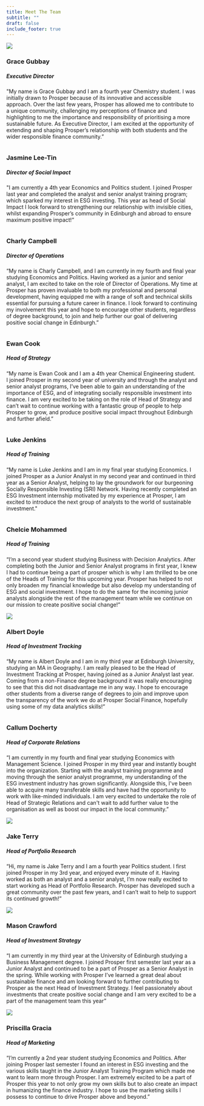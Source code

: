 ```yaml
---
title: Meet The Team
subtitle: ""
draft: false
include_footer: true
---
```

<div class="team-member">
<div class="team-image-container">
<img class="team-image" src="/images/team/G.jpeg">
<a href="https://www.linkedin.com/in/gracegubbay/">
<div class="linkedin-holder">
<i class="linkedin-icon fa fa-linkedin"></i>
</div>
</a>
</div>
<div class="team-info-container">
<h3 class="team-member-name">Grace Gubbay</h3>
<h5 class="team-member-position">Executive Director</h5>
<p>"My name is Grace Gubbay and I am a fourth year Chemistry student. I was initially drawn to Prosper because of its innovative and accessible approach. Over the last few years, Prosper has allowed me to contribute to a unique community, challenging my perceptions of finance and highlighting to me the importance and responsibility of prioritising a more sustainable future. As Executive Director, I am excited at the opportunity of extending and shaping Prosper’s relationship with both students and the wider responsible finance community.”</p>
</div>
</div>

<div class="team-member">
<div class="team-image-container">
<img class="team-image" src=""
<a href="https://www.linkedin.com/in/jasmine-leetin/">
<div class="linkedin-holder">
<i class="linkedin-icon fa fa-linkedin"></i>
</div>
</a>
</div>
<div class="team-info-container">
<h3 class="team-member-name">Jasmine Lee-Tin</h3>
<h5 class="team-member-position">Director of Social Impact</h5>
<p>"I am currently a 4th year Economics and Politics student. I joined Prosper last year and completed the analyst and senior analyst training program; which sparked my interest in ESG investing. This year as head of Social Impact I look forward to strengthening our relationship with invisible cities, whilst expanding Prosper’s community in Edinburgh and abroad to ensure maximum positive impact!”</p>

</div>
</div>

<div class="team-member">
<div class="team-image-container">
<img class="team-image" src="">
<a href="https://www.linkedin.com/in/charly-campbell-903995230/">
<div class="linkedin-holder">
<i class="linkedin-icon fa fa-linkedin"></i>
</div>
</a>
</div>
<div class="team-info-container">
<h3 class="team-member-name">Charly Campbell</h3>
<h5 class="team-member-position">Director of Operations</h5>
<p>“My name is Charly Campbell, and I am currently in my fourth and final year studying Economics and Politics. Having worked as a junior and senior analyst, I am excited to take on the role of Director of Operations. My time at Prosper has proven invaluable to both my professional and personal development, having equipped me with a range of soft and technical skills essential for pursuing a future career in finance. I look forward to continuing my involvement this year and hope to encourage other students, regardless of degree background, to join and help further our goal of delivering positive social change in Edinburgh.”</p>
</div>
</div>

<div class="team-member">
<div class="team-image-container">
<img class="team-image" src="">
<a href="https://www.linkedin.com/in/ewan-cook/?fbclid=IwAR2dLNm2c_qhyWcu6Fo3GDukhxI2t1BaEeTn1s1pkLIj_J2XIpMMYUrE0GU">
<div class="linkedin-holder">
<i class="linkedin-icon fa fa-linkedin"></i>
</div>
</a>
</div>
<div class="team-info-container">
<h3 class="team-member-name">Ewan Cook</h3>
<h5 class="team-member-position">Head of Strategy</h5>
<p>“My name is Ewan Cook and I am a 4th year Chemical Engineering student. I joined Prosper in my second year of university and through the analyst and senior analyst programs, I’ve been able to gain an understanding of the importance of ESG, and of integrating socially responsible investment into finance. I am very excited to be taking on the role of Head of Strategy and can’t wait to continue working with a fantastic group of people to help Prosper to grow, and produce positive social impact throughout Edinburgh and further afield.”</p>
</div>
</div>

<div class="team-member">
<div class="team-image-container">
<img class="team-image" src="">
<a href="https://www.linkedin.com/in/luke-j-6a77391b3/">
<div class="linkedin-holder">
<i class="linkedin-icon fa fa-linkedin"></i>
</div>
</a>
</div>
<div class="team-info-container">
<h3 class="team-member-name">Luke Jenkins</h3>
<h5 class="team-member-position">Head of Training</h5>
<p>“My name is Luke Jenkins and I am in my final year studying Economics. I joined Prosper as a Junior Analyst in my second year and continued in third year as a Senior Analyst, helping to lay the groundwork for our burgeoning Socially Responsible Investing (SRI) Network. Having recently completed an ESG Investment internship motivated by my experience at Prosper, I am excited to introduce the next group of analysts to the world of sustainable investment."</p>
</div>
</div>

<div class="team-member">
<div class="team-image-container">
<img class="team-image" src="">
<a href="https://www.linkedin.com/in/chelcie-mohammed-27398b257/?fbclid=IwAR0RecrM6zX35yMyjWam_8ARZtesQ4vZ9huXS2G3LwIV1E_BGujgHQXDiA4">
<div class="linkedin-holder">
<i class="linkedin-icon fa fa-linkedin"></i>
</div>
</a>
</div>
<div class="team-info-container">
<h3 class="team-member-name">Chelcie Mohammed</h3>
<h5 class="team-member-position">Head of Training</h5>
<p>“I’m a second year student studying Business with Decision Analytics. After completing both the Junior and Senior Analyst programs in first year, I knew I had to continue being a part of prosper which is why I am thrilled to be one of the Heads of Training for this upcoming year. Prosper has helped to not only broaden my financial knowledge but also develop my understanding of ESG and social investment. I hope to do the same for the incoming junior analysts alongside the rest of the management team while we continue on our mission to create positive social change!”</p>
</div>
</div>

<div class="team-member">
<div class="team-image-container">
<img class="team-image" src="/images/A.jpg">
<a href="https://www.linkedin.com/in/albertdoyle/">
<div class="linkedin-holder">
<i class="linkedin-icon fa fa-linkedin"></i>
</div>
</a>
</div>
<div class="team-info-container">
<h3 class="team-member-name">Albert Doyle</h3>
<h5 class="team-member-position">Head of Investment Tracking</h5>
<p>“My name is Albert Doyle and I am in my third year at Edinburgh University, studying an MA in Geography. I am really pleased to be the Head of Investment Tracking at Prosper, having joined as a Junior Analyst last year. Coming from a non-Finance degree background it was really encouraging to see that this did not disadvantage me in any way. I hope to encourage other students from a diverse range of degrees to join and improve upon the transparency of the work we do at Prosper Social Finance, hopefully using some of my data analytics skills!”</p>
</div>
</div>

<div class="team-member">
<div class="team-image-container">
<img class="team-image" src="">
<a href="https://www.linkedin.com/in/callum-docherty-ba2b64225/?fbclid=IwAR2Je1EATLDKTkOQ4bZCxj-_vOdzNSehC8CRuA15k5gV1hlbrILxjoV7zao">
<div class="linkedin-holder">
<i class="linkedin-icon fa fa-linkedin"></i>
</div>
</a>
</div>
<div class="team-info-container">
<h3 class="team-member-name">Callum Docherty</h3>
<h5 class="team-member-position">Head of Corporate Relations</h5>
<p>“I am currently in my fourth and final year studying Economics with Management Science. I joined Prosper in my third year and instantly bought into the organization. Starting with the analyst training programme and moving through the senior analyst programme, my understanding of the ESG investment industry has grown significantly. Alongside this, I've been able to acquire many transferable skills and have had the opportunity to work with like-minded individuals. I am very excited to undertake the role of Head of Strategic Relations and can't wait to add further value to the organisation as well as boost our impact in the local community.”</p>
</div>
</div>

<div class="team-member">
<div class="team-image-container">
<img class="team-image" src="/images/team/received_482371073843910.jpeg">
<a href="https://www.linkedin.com/in/jake-terry-583423226/">
<div class="linkedin-holder">
<i class="linkedin-icon fa fa-linkedin"></i>
</div>
</a>
</div>
<div class="team-info-container">
<h3 class="team-member-name">Jake Terry</h3>
<h5 class="team-member-position">Head of Portfolio Research</h5>
<p>“Hi, my name is Jake Terry and I am a fourth year Politics student. I first joined Prosper in my 3rd year, and enjoyed every minute of it. Having worked as both an analyst and a senior analyst, I’m now really excited to start working as Head of Portfolio Research. Prosper has developed such a great community over the past few years, and I can’t wait to help to support its continued growth!”</p>
</div>
</div>

<div class="team-member">
<div class="team-image-container">
<img class="team-image" src="/images/team/Mason Crawford.jpg">
<a href="https://www.linkedin.com/in/mason-c-691b75130/">
<div class="linkedin-holder">
<i class="linkedin-icon fa fa-linkedin"></i>
</div>
</a>
</div>
<div class="team-info-container">
<h3 class="team-member-name">Mason Crawford</h3>
<h5 class="team-member-position">Head of Investment Strategy</h5>
<p>“I am currently in my third year at the University of Edinburgh studying a Business Management degree. I joined Prosper first semester last year as a Junior Analyst and continued to be a part of Prosper as a Senior Analyst in the spring. While working with Prosper I’ve learned a great deal about sustainable finance and am looking forward to further contributing to Prosper as the next Head of Investment Strategy. I feel passionately about investments that create positive social change and I am very excited to be a part of the management team this year”</p>
</div>
</div>

<div class="team-member">
<div class="team-image-container">
<img class="team-image" src="/images/team/Priscilla Gracia.jpg">
<a href="https://www.linkedin.com/in/priscilla-gracia-5642011b6/">
<div class="linkedin-holder">
<i class="linkedin-icon fa fa-linkedin"></i>
</div>
</a>
</div>
<div class="team-info-container">
<h3 class="team-member-name">Priscilla Gracia</h3>
<h5 class="team-member-position">Head of Marketing</h5>
<p>“I’m currently a 2nd year student studying Economics and Politics. After joining Prosper last semester I found an interest in ESG investing and the various skills taught in the Junior Analyst Training Program which made me want to learn more through Prosper. I am extremely excited to be a part of Prosper this year to not only grow my own skills but to also create an impact in humanizing the finance industry. I hope to use the marketing skills I possess to continue to drive Prosper above and beyond.”</p>
</div>
</div>
